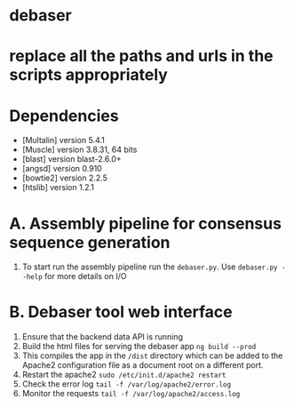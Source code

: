 # debaser
# replace all the paths and urls in the scripts appropriately 
# Dependencies
- [Multalin] version 5.4.1
- [Muscle] version 3.8.31, 64 bits
- [blast] version blast-2.6.0+
- [angsd] version 0.910
- [bowtie2] version 2.2.5
- [htslib] version 1.2.1

# A. Assembly pipeline for consensus sequence generation
1. To start run the assembly pipeline run the ```debaser.py```. Use ```debaser.py --help``` for more details on I/O

# B. Debaser tool web interface
1. Ensure that the backend data API is running
2. Build the html files for serving the debaser app ```ng build --prod```
3. This compiles the app in the ```/dist``` directory which can be added to the Apache2 configuration file as a document root on a different port.
4. Restart the apache2 ```sudo /etc/init.d/apache2 restart```
5. Check the error log ```tail -f /var/log/apache2/error.log```
6. Monitor the requests ```tail -f /var/log/apache2/access.log```
